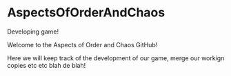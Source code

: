 # AspectsOfOrderAndChaos
Developing  game!

Welcome to the Aspects of Order and Chaos GitHub!

Here we will keep track of the development of our game, merge our workign copies etc etc blah de blah!
